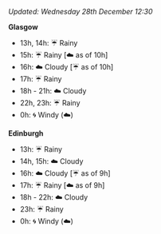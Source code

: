 *Updated: Wednesday 28th December 12:30*

**Glasgow**

* 13h, 14h: :umbrella: Rainy
* 15h: :umbrella: Rainy [:cloud: as of 10h]
* 16h: :cloud: Cloudy [:umbrella: as of 10h]
* 17h: :umbrella: Rainy
* 18h - 21h: :cloud: Cloudy
* 22h, 23h: :umbrella: Rainy
* 0h: :cyclone: Windy (:cloud:)

**Edinburgh**

* 13h: :umbrella: Rainy
* 14h, 15h: :cloud: Cloudy
* 16h: :cloud: Cloudy [:umbrella: as of 9h]
* 17h: :umbrella: Rainy [:cloud: as of 9h]
* 18h - 22h: :cloud: Cloudy
* 23h: :umbrella: Rainy
* 0h: :cyclone: Windy (:cloud:)
